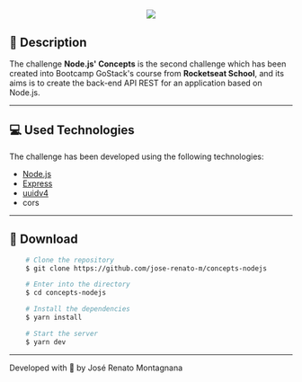 <h1 align="center">
  <img src="https://ik.imagekit.io/dfw3q47dv0/Node_logo_2_f1aLycDaPP.png">
</h1>

## 📝 Description

The challenge **Node.js' Concepts** is the second challenge which has been created into Bootcamp GoStack's course from **Rocketseat School**, and its aims is to create the back-end API REST for an application based on Node.js.

---

## 💻 Used Technologies

The challenge has been developed using the following technologies:

- [Node.js](https://nodejs.org/en/)
- [Express](https://expressjs.com/pt-br/)
- [uuidv4](https://www.npmjs.com/package/uuidv4)
- cors

---

## 📁 Download

```bash
    # Clone the repository
    $ git clone https://github.com/jose-renato-m/concepts-nodejs

    # Enter into the directory
    $ cd concepts-nodejs

    # Install the dependencies
    $ yarn install

    # Start the server
    $ yarn dev

```

---

Developed with 💙 by José Renato Montagnana
